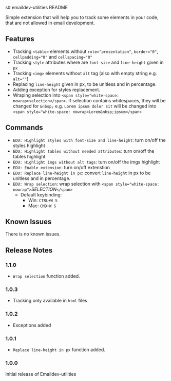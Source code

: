 s# emaildev-utilities README

Simple extension that will help you to track some elements in your code, that are not allowed in email development.

## Features

- Tracking `<table>` elements without `role="presentation"`, `border="0"`, `cellpadding="0"` and `cellspacing="0"`
- Tracking `style` attributes where are `font-size` and `line-height` given in `px`
- Tracking `<img>` elements without `alt` tag (also with empty string e.g. `alt=""`)
- Replacing `line-height` given in px, to be unitless and in percentage.
- Adding exception for styles replacement.
- Wraping selection into `<span style="white-space: nowrap>selection</span>`. If selection contains whitespaces, they will be changed for `&nbsp;` e.g. `Lorem ipsum dolor sit` will be changed into `<span style="white-space: nowrap>Lorem&nbsp;ipsum</span>`

## Commands

- `EDU: Highlight styles with font-size and line-height`: turn on/off the styles highlight
- `EDU: Highlight tables without needed attributes`: turn on/off the tables highlight
- `EDU: Highlight imgs without alt tags`: turn on/off the imgs highlight
- `EDU: Enable extension`: turn on/off extenstion
- `EDU: Replace line-height in px`: convert `line-height` in px to be unitless and in percentage.
- `EDU: Wrap selection`: wrap selection with `<span style="white-space: nowrap">`_SELECTION_`</span>`
  - Default keybinding:
    - Win: `CTRL+W S`
    - Mac: `CMD+W S`

## Known Issues

There is no known issues.

## Release Notes

### 1.1.0

- `Wrap selection` function added.

### 1.0.3

- Tracking only available in `html` files

### 1.0.2

- Exceptions added

### 1.0.1

- `Replace line-height in px` function added.

### 1.0.0

Initial release of Emaildev-utilities
